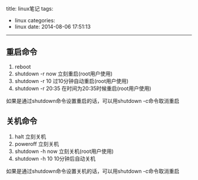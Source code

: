 title: linux笔记
tags:
  - linux
categories:
  - linux
date: 2014-08-06 17:51:13
---

## 重启命令
1.	reboot
1.	shutdown -r now 立刻重启(root用户使用)
1.	shutdown -r 10 过10分钟自动重启(root用户使用) 
1.	shutdown -r 20:35 在时间为20:35时候重启(root用户使用)

如果是通过shutdown命令设置重启的话，可以用shutdown -c命令取消重启

## 关机命令
1.	halt   立刻关机
1.	poweroff  立刻关机
1.	shutdown -h now 立刻关机(root用户使用)
1.	shutdown -h 10 10分钟后自动关机

如果是通过shutdown命令设置关机的话，可以用shutdown -c命令取消重启